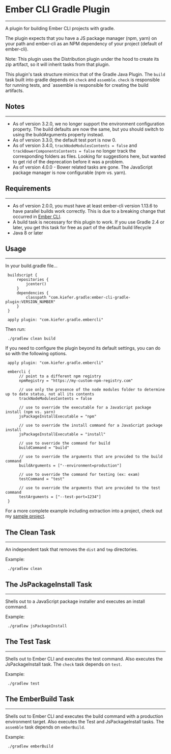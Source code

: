 # Ember CLI Gradle Plugin
---------

A plugin for building Ember CLI projects with gradle.

The plugin expects that you have a JS package manager (npm, yarn) on your path and ember-cli as an NPM dependency of your project (default of ember-cli).

Note: This plugin uses the Distribution plugin under the hood to create its zip artifact, so it will inherit tasks from that plugin.

This plugin's task structure mimics that of the Gradle Java Plugin. The `build` task built into gradle depends on `check` and `assemble`. `check` is responsible for running tests, and `assemble is responsible for creating the build artifacts.

## Notes
---------

 - As of version 3.2.0, we no longer support the environment configuration property. The build defaults are now the same, but you should switch to using the buildArguments property instead.
 - As of version 3.3.0, the default test port is now 0.
 - As of version 3.4.0, `trackNodeModulesContents = false` and `trackBowerComponentsContents = false` no longer track the corresponding folders as files. Looking for suggestions here, but wanted to get rid of the deprecation before it was a problem.
 - As of version 4.0.0 - Bower related tasks are gone. The JavaScript package manager is now configurable (npm vs. yarn).

## Requirements
---------

 - As of version 2.0.0, you must have at least ember-cli version 1.13.6 to have parallel builds work correctly. This is due to a breaking change that occurred in [Ember CLI](https://github.com/ember-cli/ember-cli/pull/3239).
 - A build task is necessary for this plugin to work. If you use Gradle 2.4 or later, you get this task for free as part of the default build lifecycle
 - Java 8 or later

## Usage
---------

In your build.gradle file...

     buildscript {
         repositories {
             jcenter()
         }
         dependencies {
             classpath "com.kiefer.gradle:ember-cli-gradle-plugin:VERSION_NUMBER"
         }
     }

     apply plugin: "com.kiefer.gradle.embercli"

Then run:

     ./gradlew clean build

If you need to configure the plugin beyond its default settings, you can do so with the following options.

     apply plugin: "com.kiefer.gradle.embercli"

     embercli {
          // point to a different npm registry
          npmRegistry = "https://my-custom-npm-registry.com"

          // use only the presence of the node modules folder to determine up to date status, not all its contents
          trackNodeModulesContents = false

          // use to override the executable for a JavaScript package install (npm vs. yarn)
          jsPackageInstallExecutable = "npm"
          
          // use to override the install command for a JavaScript package install
          jsPackageInstallExecutable = "install"

          // use to override the command for build
          buildCommand = "build"

          // use to override the arguments that are provided to the build command
          buildArguments = ["--environment=production"]

          // use to override the command for testing (ex: exam)
          testCommand = "test"

          // use to override the arguments that are provided to the test command
          testArguments = ["--test-port=1234"]
     }

For a more complete example including extraction into a project, check out my [sample project](https://github.com/benkiefer/gradle-ember-cli-example).

## The Clean Task
---------

An independent task that removes the `dist` and `tmp` directories.

Example:

     ./gradlew clean

## The JsPackageInstall Task
---------

Shells out to a JavaScript package installer and executes an install command.

Example:

     ./gradlew jsPackageInstall

## The Test Task
---------

Shells out to Ember CLI and executes the test command. Also executes the JsPackageInstall task. The `check` task depends on `test`.

Example:

     ./gradlew test

## The EmberBuild Task
---------

Shells out to Ember CLI and executes the build command with a production environment target. Also executes the Test and JsPackageInstall tasks. The `assemble` task depends on `emberBuild`.

Example:

     ./gradlew emberBuild
